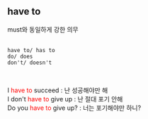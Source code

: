 ## have to ##
must와 동일하게 강한 의무  
<br>

    have to/ has to  
    do/ does  
    don't/ doesn't  
<br>

I <span style="color:red">have to</span> succeed : 난 성공해야만 해  
I don't <span style="color:red">have to</span> give up : 난 절대 포기 안해  
Do you <span style="color:red">have to</span> give up? : 너는 포기해야만 하니?
